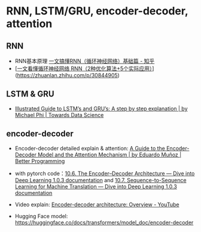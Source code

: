 # RNN, LSTM/GRU, encoder-decoder, attention

## RNN

- RNN基本原理 [一文搞懂RNN（循环神经网络）基础篇 - 知乎](https://zhuanlan.zhihu.com/p/30844905)
- [[一文看懂循环神经网络 RNN（2种优化算法+5个实际应用）](https://easyai.tech/ai-definition/rnn/)](https://zhuanlan.zhihu.com/p/30844905)

## LSTM & GRU

- [Illustrated Guide to LSTM’s and GRU’s: A step by step explanation | by Michael Phi | Towards Data Science](https://towardsdatascience.com/illustrated-guide-to-lstms-and-gru-s-a-step-by-step-explanation-44e9eb85bf21)

## encoder-decoder

- Encoder-decoder detailed explain & attention: [A Guide to the Encoder-Decoder Model and the Attention Mechanism | by Eduardo Muñoz | Better Programming](https://betterprogramming.pub/a-guide-on-the-encoder-decoder-model-and-the-attention-mechanism-401c836e2cdb)

- with pytorch code：[10.6. The Encoder–Decoder Architecture — Dive into Deep Learning 1.0.3 documentation](https://d2l.ai/chapter_recurrent-modern/encoder-decoder.html) 
  and [10.7. Sequence-to-Sequence Learning for Machine Translation — Dive into Deep Learning 1.0.3 documentation](https://d2l.ai/chapter_recurrent-modern/seq2seq.html)

- Video explain: [Encoder-decoder architecture: Overview - YouTube](https://www.youtube.com/watch?v=zbdong_h-x4&ab_channel=GoogleCloudTech)

- Hugging Face model: https://huggingface.co/docs/transformers/model_doc/encoder-decoder
